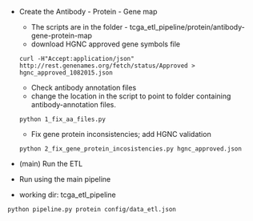 * Create the Antibody - Protein - Gene map
  * The scripts are in the folder - tcga_etl_pipeline/protein/antibody-gene-protein-map
  * download HGNC approved gene symbols file 
  ```
  curl -H"Accept:application/json" http://rest.genenames.org/fetch/status/Approved > hgnc_approved_1082015.json
  ```

  * Check  antibody annotation files
   * change the location in the script to point to folder containing antibody-annotation files.  
  ```
  python 1_fix_aa_files.py
  ```

  * Fix gene protein inconsistencies; add HGNC validation
  ```
  python 2_fix_gene_protein_incosistencies.py hgnc_approved.json 
  ```

* (main) Run the ETL
 * Run using the main pipeline
 * working dir: tcga_etl_pipeline
 ```
 python pipeline.py protein config/data_etl.json 
 ```
